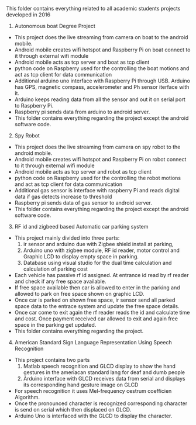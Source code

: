 This folder contains everything related to all academic students projects developed in 2016

1. Autonomous boat Degree Project
- This project does the live streaming from camera on boat to the android mobile.
- Android mobile creates wifi hotspot and Raspberry Pi on boat connect to it through external wifi module
- Android mobile acts as tcp server and boat as tcp client
- python code on Raspberry used for the controlling the boat motions and act as tcp client for data communication
- Additional arduino uno interface with Raspberry Pi through USB. Arduino has GPS, magnetic compass, accelerometer and Ph sensor iterface with it.
- Arduino keeps reading data from all the sensor and out it on serial port to Raspberry Pi.
- Raspberry pi sends data from arduino to android server.
- This folder contains everything regarding the project except the android software code.

2. Spy Robot
- This project does the live streaming from camera on spy robot to the android mobile.
- Android mobile creates wifi hotspot and Raspberry Pi on robot connect to it through external wifi module
- Android mobile acts as tcp server and robot as tcp client
- python code on Raspberry used for the controlling the robot motions and act as tcp client for data communication
- Additional gas sensor is interface with raspberry Pi and reads digital data if gas detects increase to threshold
- Raspberry pi sends data of gas sensor to android server.
- This folder contains everything regarding the project except the android software code.

3. RF id and zigbeed based Automatic car parking system
- This project mainly divided into three parts: 
	1. ir sensor and arduino due with Zigbee shield install at parking,
	2. Arduino uno with zigbee module, RF id reader, motor control and Graphic LCD to display empty space in parking.
	3. Database using visual studio for the dual time calculation and calculation of parking cost
- Each vehicle has passive rf id assigned. At entrance id read by rf reader and check if any free space available.
- If free space available then car is allowed to enter in the parking and allowed to park on free space shown on graphic LCD.
- Once car is parked on shown free space, ir sensor send all parked space data to the entrace system and update the free space details.
- Once car come to exit again the rf reader reads the id and calculate time and cost. Once payment received car allowed to exit and again
  free space in the parking get updated.
- This folder contains everything regarding the project.

4. American Standard Sign Language Representation Using Speech Recognition
- This project contains two parts
	1. Matlab speech recognition and GLCD display to show the hand gestures in the ameriacan standard lang for deaf and dumb people
	2. Arduino interface with GLCD receives data from serial and displays its corresponding hand gesture image on GLCD
- For speech recognition it uses Mel-frequency cestrum coefficien Algorithm.
- Once the pronounced character is recognized corresponding character is send on serial which then displaced on GLCD.
- Arduino Uno is interfaced with the GLCD to display the character.